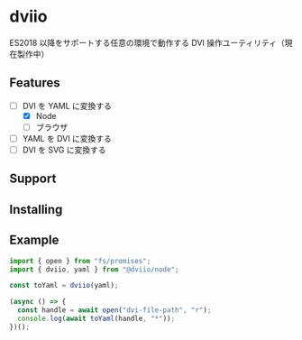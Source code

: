# dviio

ES2018 以降をサポートする任意の環境で動作する DVI 操作ユーティリティ（現在製作中）

## Features

- [ ] DVI を YAML に変換する
  - [x] Node
  - [ ] ブラウザ
- [ ] YAML を DVI に変換する
- [ ] DVI を SVG に変換する

## Support

## Installing

## Example

```typescript
import { open } from "fs/promises";
import { dviio, yaml } from "@dviio/node";

const toYaml = dviio(yaml);

(async () => {
  const handle = await open("dvi-file-path", "r");
  console.log(await toYaml(handle, "*"));
})();
```
